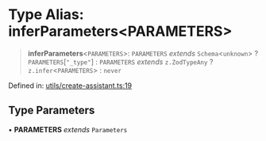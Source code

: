 # Type Alias: inferParameters\<PARAMETERS\>

> **inferParameters**\<`PARAMETERS`\>: `PARAMETERS` *extends* `Schema`\<`unknown`\> ? `PARAMETERS`\[`"_type"`\] : `PARAMETERS` *extends* `z.ZodTypeAny` ? `z.infer`\<`PARAMETERS`\> : `never`

Defined in: [utils/create-assistant.ts:19](https://github.com/GeoDaCenter/openassistant/blob/65e761aafcb8b3d759c0e5ae9c1cbe8e024f7128/packages/core/src/utils/create-assistant.ts#L19)

## Type Parameters

• **PARAMETERS** *extends* `Parameters`
